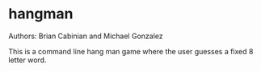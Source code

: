 # hangman
 
Authors: Brian Cabinian and Michael Gonzalez

This is a command line hang man game where the user guesses a fixed 8 letter word.
